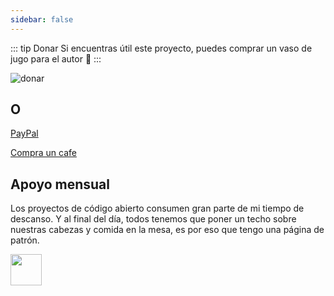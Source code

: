 ```yaml
---
sidebar: false
---
```


::: tip Donar
Si encuentras útil este proyecto, puedes comprar un vaso de jugo para el autor :tropical_drink:
:::

![donar](https://panjiachen.gitee.io/gitee-cdn/vue-element-admin-site/bd273f0d-83a0-4ef2-92e1-9ac8ed3746b9.png)

## O

[PayPal](https://www.paypal.me/panfree23)

[Compra un cafe](https://www.buymeacoffee.com/Pan)

## Apoyo mensual

Los proyectos de código abierto consumen gran parte de mi tiempo de descanso. Y al final del día, todos tenemos que poner un techo sobre nuestras cabezas y comida en la mesa, es por eso que tengo una página de patrón.

<a target="_blank" href="https://www.patreon.com/panjiachen">
<img src="https://c5.patreon.com/external/logo/become_a_patron_button@2x.png" height="50">
</a>
